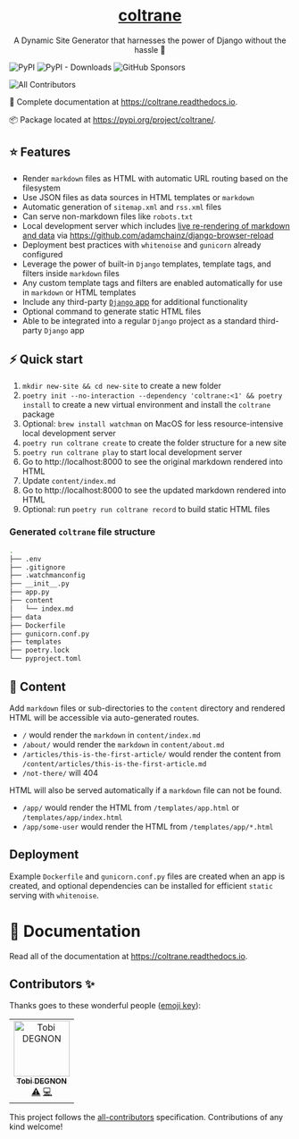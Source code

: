 <p align="center">
  <a href="https://coltrane.readthedocs.io"><h1 align="center">coltrane</h1></a>
</p>
<p align="center">A Dynamic Site Generator that harnesses the power of Django without the hassle 🎵</p>

![PyPI](https://img.shields.io/pypi/v/coltrane?color=blue&style=flat-square)
![PyPI - Downloads](https://img.shields.io/pypi/dm/coltrane?color=blue&style=flat-square)
![GitHub Sponsors](https://img.shields.io/github/sponsors/adamghill?color=blue&style=flat-square)
<!-- ALL-CONTRIBUTORS-BADGE:START - Do not remove or modify this section -->
![All Contributors](https://img.shields.io/badge/all_contributors-1-orange.svg?style=flat-square)
<!-- ALL-CONTRIBUTORS-BADGE:END -->

📖 Complete documentation at https://coltrane.readthedocs.io.

📦 Package located at https://pypi.org/project/coltrane/.

## ⭐ Features

- Render `markdown` files as HTML with automatic URL routing based on the filesystem
- Use JSON files as data sources in HTML templates or `markdown`
- Automatic generation of `sitemap.xml` and `rss.xml` files
- Can serve non-markdown files like `robots.txt`
- Local development server which includes [live re-rendering of markdown and data](https://twitter.com/adamghill/status/1487522925393715205) via https://github.com/adamchainz/django-browser-reload
- Deployment best practices with `whitenoise` and `gunicorn` already configured
- Leverage the power of built-in `Django` templates, template tags, and filters inside `markdown` files
- Any custom template tags and filters are enabled automatically for use in `markdown` or HTML templates
- Include any third-party [`Django` app](https://djangopackages.org) for additional functionality
- Optional command to generate static HTML files
- Able to be integrated into a regular `Django` project as a standard third-party `Django` app

## ⚡ Quick start

1. `mkdir new-site && cd new-site` to create a new folder
1. `poetry init --no-interaction --dependency 'coltrane:<1' && poetry install` to create a new virtual environment and install the `coltrane` package
1. Optional: `brew install watchman` on MacOS for less resource-intensive local development server
1. `poetry run coltrane create` to create the folder structure for a new site
1. `poetry run coltrane play` to start local development server
1. Go to http://localhost:8000 to see the original markdown rendered into HTML
1. Update `content/index.md`
1. Go to http://localhost:8000 to see the updated markdown rendered into HTML
1. Optional: run `poetry run coltrane record` to build static HTML files

### Generated `coltrane` file structure

```bash
.
├── .env
├── .gitignore
├── .watchmanconfig
├── __init__.py
├── app.py
├── content
│   └── index.md
├── data
├── Dockerfile
├── gunicorn.conf.py
├── templates
├── poetry.lock
└── pyproject.toml
```

## 📝 Content

Add `markdown` files or sub-directories to the `content` directory and rendered HTML will be accessible via auto-generated routes.

- `/` would render the `markdown` in `content/index.md`
- `/about/` would render the `markdown` in `content/about.md`
- `/articles/this-is-the-first-article/` would render the content from `/content/articles/this-is-the-first-article.md`
- `/not-there/` will 404

HTML will also be served automatically if a `markdown` file can not be found.

- `/app/` would render the HTML from `/templates/app.html` or `/templates/app/index.html`
- `/app/some-user` would render the HTML from `/templates/app/*.html`

## Deployment

Example `Dockerfile` and `gunicorn.conf.py` files are created when an app is created, and optional dependencies can be installed for efficient `static` serving with `whitenoise`.

# 📖 Documentation

Read all of the documentation at https://coltrane.readthedocs.io.

## Contributors ✨

Thanks goes to these wonderful people ([emoji key](https://allcontributors.org/docs/en/emoji-key)):

<!-- ALL-CONTRIBUTORS-LIST:START - Do not remove or modify this section -->
<!-- prettier-ignore-start -->
<!-- markdownlint-disable -->
<table>
  <tbody>
    <tr>
      <td align="center"><a href="https://github.com/Tobi-De"><img src="https://avatars.githubusercontent.com/u/40334729?v=4?s=100" width="100px;" alt="Tobi DEGNON"/><br /><sub><b>Tobi DEGNON</b></sub></a><br /><a href="https://github.com/adamghill/coltrane/commits?author=Tobi-De" title="Tests">⚠️</a> <a href="https://github.com/adamghill/coltrane/commits?author=Tobi-De" title="Code">💻</a></td>
    </tr>
  </tbody>
  <tfoot>
    
  </tfoot>
</table>

<!-- markdownlint-restore -->
<!-- prettier-ignore-end -->

<!-- ALL-CONTRIBUTORS-LIST:END -->

This project follows the [all-contributors](https://github.com/all-contributors/all-contributors) specification. Contributions of any kind welcome!
